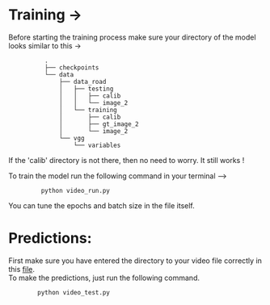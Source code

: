 # Training ->

Before starting the training process make sure your directory of the model looks similar to this ->

              .
              ├── checkpoints
              └── data
                  ├── data_road
                  │   ├── testing
                  │   │   ├── calib
                  │   │   └── image_2
                  │   └── training
                  │       ├── calib
                  │       ├── gt_image_2
                  │       └── image_2
                  └── vgg
                      └── variables


If the 'calib' directory is not there, then no need to worry. It still works !

To train the model run the following command in your terminal -->

             python video_run.py

You can tune the epochs and batch size in the file itself.

# Predictions: 

First make sure you have entered the directory to your video file correctly in this <a href ="https://github.com/AYUSH-ISHAN/Road_Segmentation/blob/2c481c3d0600debfb93531b9b027805d4c58f4d4/FCN_video_frame/video_test.py#L15">file</a>.<br>
To make the predictions, just run the following command.

            python video_test.py
